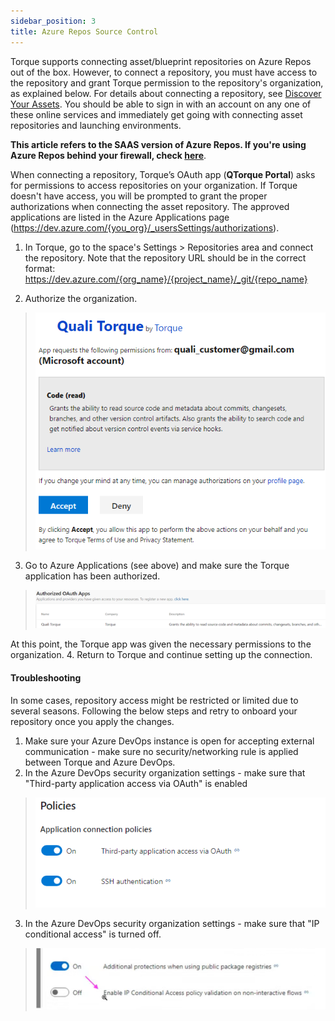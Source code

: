 ```yaml
---
sidebar_position: 3
title: Azure Repos Source Control
---
```


Torque supports connecting asset/blueprint repositories on Azure Repos out of the box. However, to connect a repository, you must have access to the repository and grant Torque permission to the repository's organization, as explained below. For details about connecting a repository, see [Discover Your Assets](/getting-started/Discover%20Your%20Assets). You should be able to sign in with an account on any one of these online services and immediately get going with connecting asset repositories and launching environments.

**This article refers to the SAAS version of Azure Repos. If you're using Azure Repos behind your firewall, check [here](/admin-guide/source-control/self-hosted-repositories/Overview)**.


When connecting a repository, Torque’s OAuth app (**QTorque Portal**) asks for permissions to access repositories on your organization. 
If Torque doesn't have access, you will be prompted to grant the proper authorizations when connecting the asset repository. The approved applications are listed in the Azure Applications page (https://dev.azure.com/{you_org}/_usersSettings/authorizations).

1. In Torque, go to the space's Settings > Repositories area and connect the repository. Note that the repository URL should be in the correct format: https://dev.azure.com/{org_name}/{project_name}/_git/{repo_name}

2. Authorize the organization.

> ![Locale Dropdown](/img/azure-repo-grant.png)

3.	Go to Azure Applications (see above) and make sure the Torque application has been authorized.

> ![Locale Dropdown](/img/azure-grant-2.png)
 
At this point, the Torque app was given the necessary permissions to the organization.
4.	Return to Torque and continue setting up the connection.

#### Troubleshooting
In some cases, repository access might be restricted or limited due to several seasons. Following the below steps and retry to onboard your repository once you apply the changes.

1. Make sure your Azure DevOps instance is open for accepting external communication - make sure no security/networking rule is applied between Torque and Azure DevOps.
2. In the Azure DevOps security organization settings - make sure that "Third-party application access via OAuth" is enabled
> ![Troubleshooting](/img/ado_access.png)

3. In the Azure DevOps security organization settings - make sure that "IP conditional access" is turned off.
> ![Troubleshooting](/img/ado_access2.png)